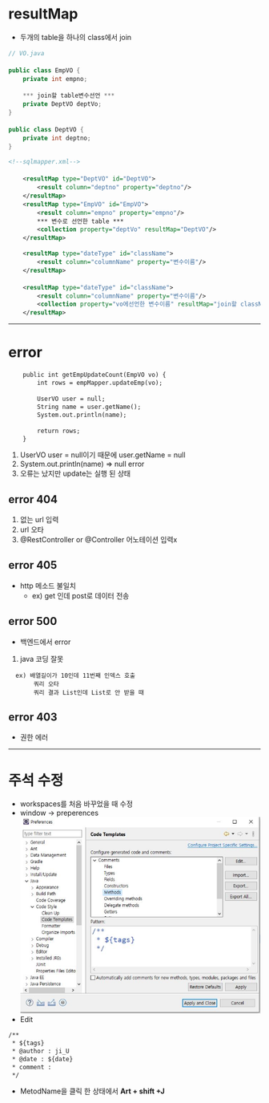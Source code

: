 # resultMap
- 두개의 table을 하나의 class에서 join
```java
// VO.java

public class EmpVO {
	private int empno;

    *** join할 table변수선언 ***
	private DeptVO deptVo;
}

public class DeptVO {
	private int deptno;
}
```
```xml
<!--sqlmapper.xml-->

	<resultMap type="DeptVO" id="DeptVO">
		<result column="deptno" property="deptno"/>
	</resultMap>
	<resultMap type="EmpVO" id="EmpVO">
		<result column="empno" property="empno"/>
        *** 변수로 선언한 table ***
		<collection property="deptVo" resultMap="DeptVO"/>
	</resultMap>
```
```xml
    <resultMap type="dateType" id="className">
		<result column="columnName" property="변수이름"/>
	</resultMap>
	
    <resultMap type="dateType" id="className">
        <result column="columnName" property="변수이름"/>
        <collection property="vo에선언한 변수이름" resultMap="join할 className"/>
    </resultMap>   
```

---
# error
```
	public int getEmpUpdateCount(EmpVO vo) { 
		int rows = empMapper.updateEmp(vo);

		UserVO user = null;
		String name = user.getName();
		System.out.println(name);

		return rows;
	}
```
1. UserVO user = null이기 때문에 user.getName = null  
2. System.out.println(name) => null error
3. 오류는 났지만 update는 실행 된 상태

## error 404
1. 없는 url 입력
2. url 오타
3. @RestController or @Controller 어노테이션 입력x

## error 405 
- http 메소드 불일치
	- ex) get 인데 post로 데이터 전송

## error 500
- 백엔드에서 error
1. java 코딩 잘못
```
  ex) 배열길이가 10인데 11번째 인덱스 호출
       쿼리 오타
       쿼리 결과 List인데 List로 안 받을 때
```
## error 403 
- 권한 에러

---
# 주석 수정
- workspaces를 처음 바꾸었을 때 수정
- window -> preperences
![주석수정](../spring_study/img/주석수정.JPG)
- Edit
```
/**
 * ${tags}
 * @author : ji_U
 * @date : ${date}
 * comment :
 */
```
- MetodName을 클릭 한 상태에서 __Art + shift +J__